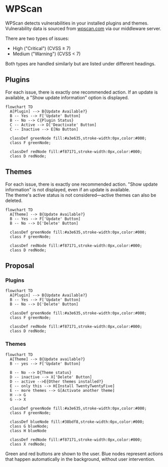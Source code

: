 # WPScan

WPScan detects vulnerabilities in your installed plugins and themes.  
Vulnerability data is sourced from [wpscan.com](https://wpscan.com/) via our middleware server.

There are two types of issues:
- High ("Critical") (CVSS ≥ 7)
- Medium ("Warning") (CVSS < 7)

Both types are handled similarly but are listed under different headings.

## Plugins
For each issue, there is exactly one recommended action. If an update is available, a "Show update information" option is displayed.
```mermaid
flowchart TD
  A[Plugin] --> B{Update Available?}
  B -- Yes --> F['Update' Button]
  B -- No --> C{Plugin Status}
  C -- Active --> D['Deactivate' Button]
  C -- Inactive --> E[No Button]

  classDef greenNode fill:#a3e635,stroke-width:0px,color:#000;
  class F greenNode;

  classDef redNode fill:#f87171,stroke-width:0px,color:#000;
  class D redNode;
```

## Themes
For each issue, there is exactly one recommended action. "Show update information" is not displayed, even if an update is available.  
The theme's active status is not considered—active themes can also be deleted.
```mermaid
flowchart TD
  A[Theme] --> B{Update Available?}
  B -- Yes --> F['Update' Button]
  B -- No --> D['Delete' Button]

  classDef greenNode fill:#a3e635,stroke-width:0px,color:#000;
  class F greenNode;

  classDef redNode fill:#f87171,stroke-width:0px,color:#000;
  class D redNode;
```

## Proposal
### Plugins
```mermaid
flowchart TD
  A[Plugin] --> B{Update Available?}
  B -- Yes --> F['Update' Button]
  B -- No --> D['Delete' Button]

  classDef greenNode fill:#a3e635,stroke-width:0px,color:#000;
  class F greenNode;

  classDef redNode fill:#f87171,stroke-width:0px,color:#000;
  class D redNode;
```

### Themes
```mermaid
flowchart TD
  A[Theme] --> B{Update available?}
  B -- yes --> F['Update' Button]

  B -- No --> D{Theme status}
  D -- inactive --> X['Delete' Button]
  D -- active -->E{Other themes installed?}
  E -- only this --> H[Install TwentyTwentyFive]
  E -- more themes --> G[Activate another theme]
  H --> G
  G --> X

  classDef greenNode fill:#a3e635,stroke-width:0px,color:#000;
  class F greenNode;

  classDef blueNode fill:#38bdf8,stroke-width:0px,color:#000;
  class G blueNode;
  class H blueNode

  classDef redNode fill:#f87171,stroke-width:0px,color:#000;
  class X redNode;
```
Green and red buttons are shown to the user. Blue nodes represent actions that happen automatically in the background, without user intervention.
